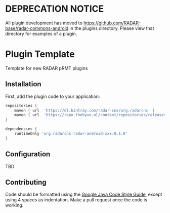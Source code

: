 # DEPRECATION NOTICE

All plugin development has moved to https://github.com/RADAR-base/radar-commons-android in the plugins directory. Please view that directory for examples of a plugin.

# Plugin Template

Template for new RADAR pRMT plugins

## Installation

First, add the plugin code to your application:

```gradle
repositories {
    maven { url  'https://dl.bintray.com/radar-cns/org.radarcns' }
    maven { url  'https://repo.thehyve.nl/content/repositories/releases' }
}

dependencies {
    runtimeOnly 'org.radarcns:radar-android-xxx:0.1.0'
}
```

## Configuration

TBD

## Contributing

Code should be formatted using the [Google Java Code Style Guide](https://google.github.io/styleguide/javaguide.html), except using 4 spaces as indentation. Make a pull request once the code is working.
